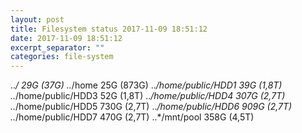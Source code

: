 ```yaml
---
layout: post
title: Filesystem status 2017-11-09 18:51:12
date: 2017-11-09 18:51:12
excerpt_separator: ""
categories: file-system
---
```

..*/ 29G (37G)
..*/home 25G (873G)
..*/home/public/HDD1 39G (1,8T)
..*/home/public/HDD3 52G (1,8T)
..*/home/public/HDD4 307G (2,7T)
..*/home/public/HDD5 730G (2,7T)
..*/home/public/HDD6 909G (2,7T)
..*/home/public/HDD7 470G (2,7T)
..*/mnt/pool 358G (4,5T)
